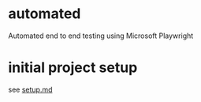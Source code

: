 # automated

Automated end to end testing using Microsoft Playwright

# initial project setup

see [setup.md](./setup.md)
